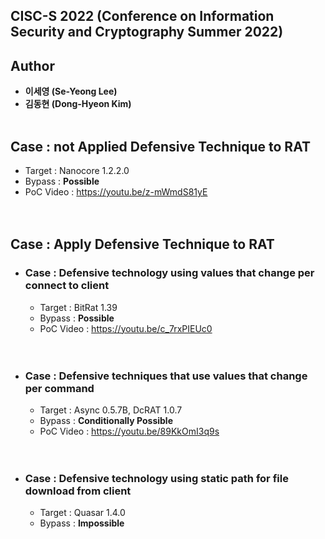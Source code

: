## CISC-S 2022 (Conference on Information Security and Cryptography Summer 2022)
## Author 
* **이세영 (Se-Yeong Lee)**
* **김동현 (Dong-Hyeon Kim)**
<br><br>

## Case : not Applied Defensive Technique to RAT
* Target : Nanocore 1.2.2.0<br>
* Bypass : **Possible**<br>
* PoC Video : https://youtu.be/z-mWmdS81yE
<br><br><br>

## Case : Apply Defensive Technique to RAT
* ### Case : Defensive technology using values that change per connect to client
  * Target : BitRat 1.39<br>
  * Bypass : **Possible**<br>
  * PoC Video : https://youtu.be/c_7rxPIEUc0
<br><br><br>

* ### Case : Defensive techniques that use values that change per command
  * Target : Async 0.5.7B, DcRAT 1.0.7<br>
  * Bypass : **Conditionally Possible**<br>
  * PoC Video : https://youtu.be/89KkOmI3q9s
<br><br><br>

* ### Case : Defensive technology using static path for file download from client
  * Target : Quasar 1.4.0<br>
  * Bypass : **Impossible**<br>
<br>
